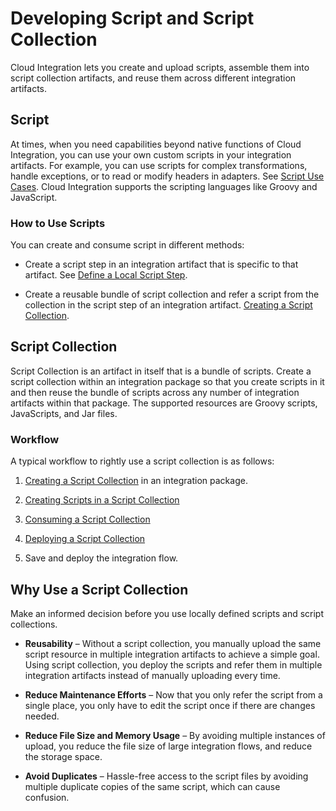 <!-- loioe60f7061fe4b45d69d028b24d5a76901 -->

# Developing Script and Script Collection

Cloud Integration lets you create and upload scripts, assemble them into script collection artifacts, and reuse them across different integration artifacts.



<a name="loioe60f7061fe4b45d69d028b24d5a76901__section_m2m_mcr_mpb"/>

## Script

At times, when you need capabilities beyond native functions of Cloud Integration, you can use your own custom scripts in your integration artifacts. For example, you can use scripts for complex transformations, handle exceptions, or to read or modify headers in adapters. See [Script Use Cases](script-use-cases-148851b.md). Cloud Integration supports the scripting languages like Groovy and JavaScript.



### How to Use Scripts

You can create and consume script in different methods:

-   Create a script step in an integration artifact that is specific to that artifact. See [Define a Local Script Step](define-a-local-script-step-03b32eb.md).

-   Create a reusable bundle of script collection and refer a script from the collection in the script step of an integration artifact. [Creating a Script Collection](creating-a-script-collection-824bff0.md).




<a name="loioe60f7061fe4b45d69d028b24d5a76901__section_brv_ncr_mpb"/>

## Script Collection

Script Collection is an artifact in itself that is a bundle of scripts. Create a script collection within an integration package so that you create scripts in it and then reuse the bundle of scripts across any number of integration artifacts within that package. The supported resources are Groovy scripts, JavaScripts, and Jar files.



### Workflow

A typical workflow to rightly use a script collection is as follows:

1.  [Creating a Script Collection](creating-a-script-collection-824bff0.md) in an integration package.

2.  [Creating Scripts in a Script Collection](creating-scripts-in-a-script-collection-ed9b52c.md)

3.  [Consuming a Script Collection](consuming-a-script-collection-1b801fa.md)

4.  [Deploying a Script Collection](deploying-a-script-collection-95cb2d9.md)

5.  Save and deploy the integration flow.




<a name="loioe60f7061fe4b45d69d028b24d5a76901__section_izl_glr_4pb"/>

## Why Use a Script Collection

Make an informed decision before you use locally defined scripts and script collections.

-   **Reusability** – Without a script collection, you manually upload the same script resource in multiple integration artifacts to achieve a simple goal. Using script collection, you deploy the scripts and refer them in multiple integration artifacts instead of manually uploading every time.

-   **Reduce Maintenance Efforts** – Now that you only refer the script from a single place, you only have to edit the script once if there are changes needed.

-   **Reduce File Size and Memory Usage** – By avoiding multiple instances of upload, you reduce the file size of large integration flows, and reduce the storage space.

-   **Avoid Duplicates** – Hassle-free access to the script files by avoiding multiple duplicate copies of the same script, which can cause confusion.


